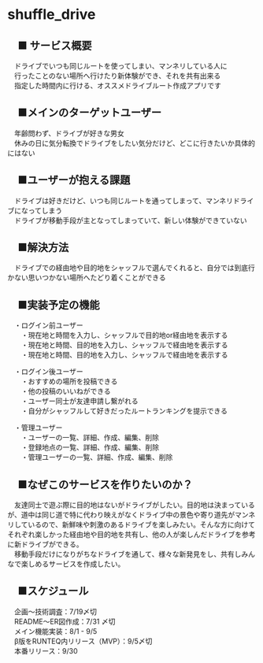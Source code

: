 # shuffle_drive

## 　■ サービス概要
　ドライブでいつも同じルートを使ってしまい、マンネリしている人に  
　行ったことのない場所へ行けたり新体験ができ、それを共有出来る  
　指定した時間内に行ける、オススメドライブルート作成アプリです  

## 　■メインのターゲットユーザー
　年齢問わず、ドライブが好きな男女  
　休みの日に気分転換でドライブをしたい気分だけど、どこに行きたいか具体的にはない
## 　■ユーザーが抱える課題
　ドライブは好きだけど、いつも同じルートを通ってしまって、マンネリドライブになってしまう  
　ドライブが移動手段が主となってしまっていて、新しい体験ができていない

## 　■解決方法
　ドライブでの経由地や目的地をシャッフルで選んでくれると、自分では到底行かない思いつかない場所へたどり着くことができる

## 　■実装予定の機能
　・ログイン前ユーザー  
　　・現在地と時間を入力し、シャッフルで目的地or経由地を表示する  
　　・現在地と時間、目的地を入力し、シャッフルで経由地を表示する  
　　・現在地と時間、目的地を入力し、シャッフルで経由地を表示する

　・ログイン後ユーザー  
　　・おすすめの場所を投稿できる  
　　・他の投稿のいいねができる  
　　・ユーザー同士が友達申請し繋がれる  
　　・自分がシャッフルして好きだったルートランキングを提示できる

　・管理ユーザー  
　　・ユーザーの一覧、詳細、作成、編集、削除  
　　・登録地点の一覧、詳細、作成、編集、削除  
　　・管理ユーザーの一覧、詳細、作成、編集、削除

## 　■なぜこのサービスを作りたいのか？
　友達同士で遊ぶ際に目的地はないがドライブがしたい。目的地は決まっているが、道中は同じ道で特に代わり映えがなくドライブ中の景色や寄り道先がマンネリしているので、新鮮味や刺激のあるドライブを楽しみたい。そんな方に向けてそれぞれ楽しかった経由地や目的地を共有し、他の人が楽しんだドライブを参考に新ドライブができる。  
　移動手段だけになりがちなドライブを通して、様々な新発見をし、共有しみんなで楽しめるサービスを作成したい。

## 　■スケジュール
　企画〜技術調査：7/19〆切  
　README〜ER図作成：7/31 〆切  
　メイン機能実装：8/1 - 9/5  
　β版をRUNTEQ内リリース（MVP）：9/5〆切  
　本番リリース：9/30
